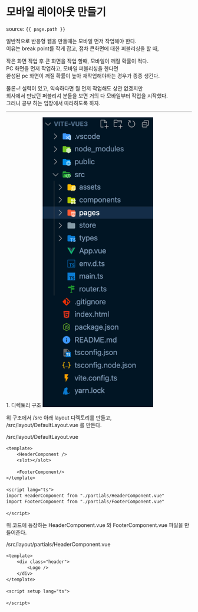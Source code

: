 # 모바일 레이아웃 만들기

source: `{{ page.path }}`

일반적으로 반응형 웹을 만들때는 모바일 먼저 작업해야 한다.   
이유는 break point를 작게 잡고, 점차 큰화면에 대한 퍼블리싱을 할 때,    

작은 화면 작업 후 큰 화면을 작업 할때, 모바일이 깨질 확률이 적다.   
PC 화면을 먼저 작업하고, 모바일 퍼블리싱을 한다면   
완성된 pc 화면이 깨질 확률이 높아 재작업해야하는 경우가 종종 생긴다.   

물론~! 실력이 있고, 익숙하다면 뭘 먼저 작업해도 상관 없겠지만   
회사에서 만났던 퍼블리셔 분들을 보면 거의 다 모바일부터 작업을 시작했다.   
그러니 공부 하는 입장에서 따라하도록 하자.   
   
   
<hr />
1. 디렉토리 구조   
<img src="/assets/images/vuejs/vite-vue3-filesystem.png" alt="vite vue3 파일시스템" width="300" /><br/>
   
위 구조에서 /src 아래 layout 디렉토리를 만들고,   
/src/layout/DefaultLayout.vue 를 만든다.   
   

/src/layout/DefaultLayout.vue   
```vue
<template>
    <HeaderComponent />
    <slot></slot>

    <FooterComponent/>
</template>

<script lang="ts">
import HeaderComponent from "./partials/HeaderComponent.vue"
import FooterComponent from "./partials/FooterComponent.vue"

</script>
```
   
위 코드에 등장하는 HeaderComponent.vue 와 FooterComponent.vue 파일을 만들어준다.   
   

/src/layout/partials/HeaderComponent.vue   
```vue
<template>
    <div class="header">
        <Logo />
    </div>
</template>

<script setup lang="ts">

</script>

```



